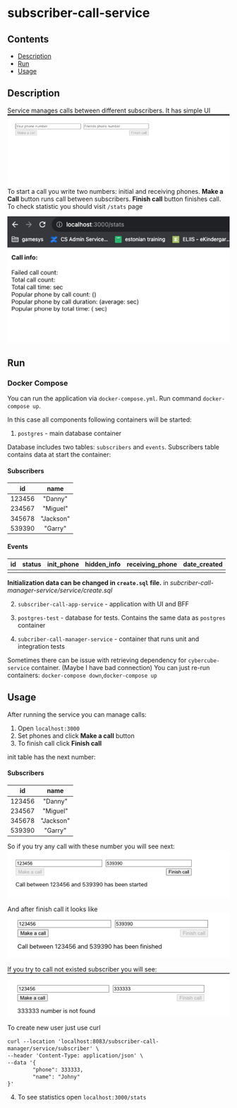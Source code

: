 # subscriber-call-service

## Contents

* [Description](#description)
* [Run](#run)
* [Usage](#usage)

## Description

Service manages calls between different subscribers. It has simple UI
![img.png](img.png)
To start a call you write two numbers: initial and receiving phones.
**Make a Call** button runs call between subscribers.
**Finish call** button finishes call.
To check statistic you should visit `/stats` page

![img_1.png](img_1.png)



## Run
### Docker Compose
You can run the application via `docker-compose.yml`.
Run command `docker-compose up`.

In this case all components following containers will be started:

1. `postgres` - main  database container

Database includes two tables: `subscribers` and `events`.
Subscribers table contains data at start the container:

#### Subscribers

|     id      | name |
|:-----------:|:----:|
|   123456    | "Danny" |
|   234567    | "Miguel"  |
|   345678    | "Jackson"  |
|  539390     | "Garry"  |

#### Events

| id | status | init_phone | hidden_info | receiving_phone |     date_created     |
|:--:|:------:|:----------:|:-----------:|:---------------:|:--------------------:|
|    |   |            |             |                 |  |



**Initialization data can be changed in `create.sql` file.** in _subcriber-call-manager-service/service/create.sql_


2. `subscriber-call-app-service` - application with UI and BFF

3. `postgres-test` - database for tests. Contains the same data as `postgres` container

4. `subcriber-call-manager-service` - container that runs unit and integration tests


Sometimes there can be issue with retrieving dependency for `cybercube-service` container. (Maybe I have bad connection)
You can just re-run containers: `docker-compose down`,`docker-compose up`



## Usage

After running the service you can manage calls:

1. Open `localhost:3000`
2. Set phones and click **Make a call** button
3. To finish call click  **Finish call**

init table has the next number:
#### Subscribers

|     id      | name |
|:-----------:|:----:|
|   123456    | "Danny" |
|   234567    | "Miguel"  |
|   345678    | "Jackson"  |
|  539390     | "Garry"  |

So if you try any call with these number you will see next:
![img_2.png](img_2.png)

And after finish call it looks like
![img_3.png](img_3.png)

If you try to call not existed subscriber you will see: 
![img_4.png](img_4.png)

To create new user just use curl

```
curl --location 'localhost:8083/subscriber-call-manager/service/subscriber' \
--header 'Content-Type: application/json' \
--data '{
        "phone": 333333,
        "name": "Johny"
}'
```

4. To see statistics open `localhost:3000/stats`







 
